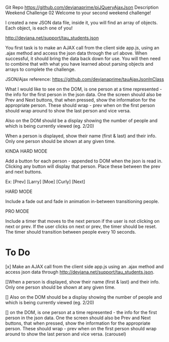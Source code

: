 Git Repo
https://github.com/devjanaprime/piJQueryAjaxJson
Description
Weekend Challenge 02
Welcome to your second weekend challenge!

I created a new JSON data file, inside it, you will find an array of objects.
Each object, is each one of you!

http://devjana.net/support/tau_students.json

You first task is to make an AJAX call from the client side app.js, using an
.ajax method and access the json data through the url above. When successful,
it should bring the data back down for use. You will then need to combine that
with what you have learned about parsing objects and arrays to complete the
challenge.

JSON/Ajax reference: https://github.com/devjanaprime/tauAjaxJsonInClass

What I would like to see on the DOM, is one person at a time represented - the
info for the first person in the json data. One the screen should also be Prev
and Next buttons, that when pressed, show the information for the appropriate
person. These should wrap - prev when on the first person should wrap around to
show the last person and vice versa.

Also on the DOM should be a display showing the number of people and which is
being currently viewed (eg. 2/20)

When a person is displayed, show their name (first & last) and their info. Only
one person should be shown at any given time.

KINDA HARD MODE

Add a button for each person - appended to DOM when the json is read in.
Clicking any button will display that person. Place these between the prev
and next buttons.

Ex: [Prev] [Larry] [Moe] [Curly] [Next]

HARD MODE

Include a fade out and fade in animation in-between transitioning people.

PRO MODE

Include a timer that moves to the next person if the user is not clicking on
next or prev. If the user clicks on next or prev, the timer should be reset.
The timer should transition between people every 10 seconds.



To Do
======

[x] Make an AJAX call from the client side app.js using an .ajax method and
access json data through http://devjana.net/support/tau_students.json.

[]When a person is displayed, show their name (first & last) and their info.
Only one person should be shown at any given time.

[] Also on the DOM should be a display showing the number of people and which is
being currently viewed (eg. 2/20)

[] on the DOM, is one person at a time represented - the info for the first
person in the json data. One the screen should also be Prev and Next buttons,
that when pressed, show the information for the appropriate person. These should
wrap - prev when on the first person should wrap around to show the last person
and vice versa. (carousel)
